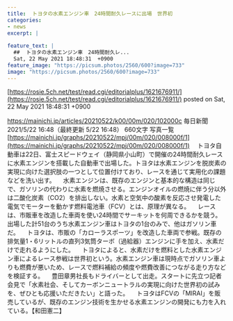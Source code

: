 ```yaml
---
title:  トヨタの水素エンジン車　24時間耐久レースに出場　世界初  
categories:
- news
excerpt: |
  
feature_text: |
  ##  トヨタの水素エンジン車　24時間耐久レ...
  Sat, 22 May 2021 18:48:31  +0900
feature_image: "https://picsum.photos/2560/600?image=733"
image: "https://picsum.photos/2560/600?image=733"
---
```


[https://rosie.5ch.net/test/read.cgi/editorialplus/1621676911/](https://rosie.5ch.net/test/read.cgi/editorialplus/1621676911/)
posted on Sat, 22 May 2021 18:48:31  +0900

<!--more-->

https://mainichi.jp/articles/20210522/k00/00m/020/102000c 毎日新聞 2021/5/22 16:48（最終更新 5/22 16:48） 660文字 写真一覧 [https://mainichi.jp/graphs/20210522/mpj/00m/020/008000f/1](https://mainichi.jp/graphs/20210522/mpj/00m/020/008000f/1) 　トヨタ自動車は22日、富士スピードウェイ（静岡県小山町）で開催の24時間耐久レースに水素エンジンを搭載した自動車で出場した。トヨタは水素エンジンを脱炭素の実現に向けた選択肢の一つとして位置付けており、レースを通じて実用化の課題などを洗い出す。 　水素エンジンは、既存のエンジンと基本的な構造は同じで、ガソリンの代わりに水素を燃焼させる。エンジンオイルの燃焼に伴う分以外は二酸化炭素（CO2）を排出しない。水素と空気中の酸素を反応させ発電した電気でモーターを動かす燃料電池車（FCV）とは、原理が異なる。 　レースは、市販車を改造した車両を使い24時間でサーキットを何周できるかを競う。出場した計51台のうち水素エンジン車はトヨタの1台のみで、他はガソリン車だ。 　トヨタは、市販の「カローラスポーツ」を改造した車両で参戦。既存の排気量1・6リットルの直列3気筒ターボ（過給器）エンジンに手を加え、水素だけで走れるようにした。 　トヨタによると、水素だけを燃料とした水素エンジン車によるレース参戦は世界初という。水素エンジン車は現時点でガソリン車よりも燃費が悪いため、レースで燃料補給の頻度や燃費改善につながる走り方などを検証する。 　豊田章男社長もドライバーとして出走。スタートに先立つ記者会見で「水素社会、そしてカーボンニュートラルの実現に向けた世界初の試みを、ぜひとも応援いただきたい」と語った。 　トヨタはFCVの「MIRAI」を販売しているが、既存のエンジン技術を生かせる水素エンジンの開発にも力を入れている。【和田憲二】
